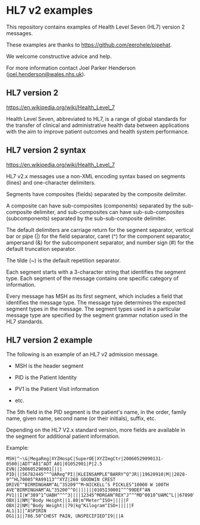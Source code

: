 # HL7 v2 examples

This repository contains examples of Health Level Seven (HL7) version 2 messages. 

These examples are thanks to <https://github.com/eerohele/pipehat>.

We welcome constructive advice and help.

For more information contact Joel Parker Henderson (<joel.henderson@wales.nhs.uk>).

## HL7 version 2

<https://en.wikipedia.org/wiki/Health_Level_7>

Health Level Seven, abbreviated to HL7, is a range of global standards for the
transfer of clinical and administrative health data between applications with
the aim to improve patient outcomes and health system performance.

## HL7 version 2 syntax

<https://en.wikipedia.org/wiki/Health_Level_7>

HL7 v2.x messages use a non-XML encoding syntax based on segments (lines) and
one-character delimiters. 

Segments have composites (fields) separated by the composite delimiter. 

A composite can have sub-composites (components) separated by the sub-composite
delimiter, and sub-composites can have sub-sub-composites (subcomponents)
separated by the sub-sub-composite delimiter. 

The default delimiters are carriage return for the segment separator, vertical
bar or pipe (|) for the field separator, caret (^) for the component separator,
ampersand (&) for the subcomponent separator, and number sign (#) for the
default truncation separator. 

The tilde (~) is the default repetition separator. 

Each segment starts with a 3-character string that identifies the segment type.
Each segment of the message contains one specific category of information. 

Every message has MSH as its first segment, which includes a field that
identifies the message type. The message type determines the expected segment
types in the message. The segment types used in a particular message type are
specified by the segment grammar notation used in the HL7 standards.

## HL7 version 2 example

The following is an example of an HL7 v2 admission message. 

* MSH is the header segment
  
* PID is the Patient Identity
  
* PV1 is the Patient Visit information
  
* etc.

The 5th field in the PID segment is the patient's name, in the order, family
name, given name, second name (or their initials), suffix, etc. 

Depending on the HL7 V2.x standard version, more fields are available in the
segment for additional patient information.

Example:

```HL7
MSH|^~\&|MegaReg|XYZHospC|SuperOE|XYZImgCtr|20060529090131-0500||ADT^A01^ADT_A01|01052901|P|2.5
EVN||200605290901||||
PID|||56782445^^^UAReg^PI||KLEINSAMPLE^BARRY^Q^JR||19620910|M||2028-9^^HL70005^RA99113^^XYZ|260 GOODWIN CREST DRIVE^^BIRMINGHAM^AL^35209^^M~NICKELL’S PICKLES^10000 W 100TH AVE^BIRMINGHAM^AL^35200^^O|||||||0105I30001^^^99DEF^AN
PV1||I|W^389^1^UABH^^^^3||||12345^MORGAN^REX^J^^^MD^0010^UAMC^L||67890^GRAINGER^LUCY^X^^^MD^0010^UAMC^L|MED|||||A0||13579^POTTER^SHERMAN^T^^^MD^0010^UAMC^L|||||||||||||||||||||||||||200605290900
OBX|1|NM|^Body Height||1.80|m^Meter^ISO+|||||F
OBX|2|NM|^Body Weight||79|kg^Kilogram^ISO+|||||F
AL1|1||^ASPIRIN
DG1|1||786.50^CHEST PAIN, UNSPECIFIED^I9|||A
```
